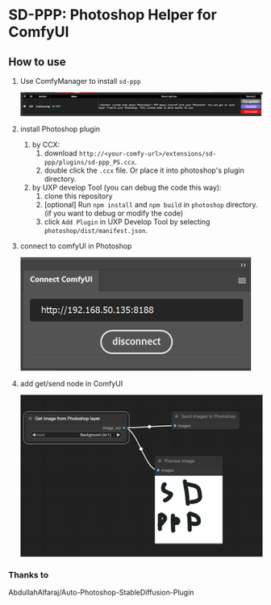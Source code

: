 # SD-PPP: Photoshop Helper for ComfyUI

## How to use
1. Use ComfyManager to install `sd-ppp`

    ![cmanager](doc/image/comfymanager.png)

2. install Photoshop plugin
    1. by CCX:
        1. download `http://<your-comfy-url>/extensions/sd-ppp/plugins/sd-ppp_PS.ccx`.
        2. double click the `.ccx` file. Or place it into photoshop's plugin directory.
    2. by UXP develop Tool (you can debug the code this way):
        1. clone this repository
        2. [optional] Run `npm install` and `npm build` in `photoshop` directory. (if you want to debug or modify the code)
        3. click `Add Plugin` in UXP Develop Tool by selecting `photoshop/dist/manifest.json`.

3. connect to comfyUI in Photoshop

    ![connect](doc/image/connect.png)

4. add get/send node in ComfyUI

    ![in-comfy](doc/image/in-comfy.png)

### Thanks to 
AbdullahAlfaraj/Auto-Photoshop-StableDiffusion-Plugin
